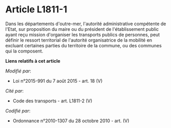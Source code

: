 # Article L1811-1

Dans les départements d'outre-mer, l'autorité administrative compétente de l'Etat, sur proposition du maire ou du président
de l'établissement public ayant reçu mission d'organiser les transports publics de personnes, peut définir  le ressort
territorial de l'autorité organisatrice de la mobilité en excluant certaines parties du territoire de la commune, ou des
communes qui la composent.

**Liens relatifs à cet article**

_Modifié par_:

  - Loi n°2015-991 du 7 août 2015 - art. 18 (V)

_Cité par_:

  - Code des transports - art. L1811-2 (V)

_Codifié par_:

  - Ordonnance n°2010-1307 du 28 octobre 2010 - art. (V)
